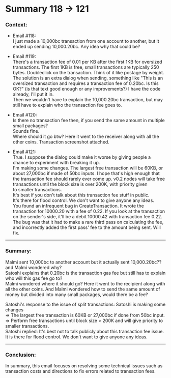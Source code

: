# Summary 118 -\> 121  
  
### Context:  
  
* Email \#118:  
I just made a 10,000bc transaction from one account to another, but it  
ended up sending 10,000.20bc. Any idea why that could be?  
  
* Email \#119:  
There's a transaction fee of 0.01 per KB after the first 1KB for
oversized transactions. The first 1KB is free, small transactions are
typically 250 bytes. Doubleclick on the transaction. Think of it like
postage by weight.  
The solution is an extra dialog when sending, something like "This is an
oversized transaction and requires a transaction fee of 0.20bc. Is this
OK?" (is that text good enough or any improvements?) I have the code
already, I'll put it in.  
Then we wouldn't have to explain the 10,000.20bc transaction, but may
still have to explain who the transaction fee goes to.  
  
* Email \#120:  
Is there no transaction fee then, if you send the same amount in
multiple small packages?  
Sounds fine.  
Where should it go btw? Here it went to the receiver along with all the
other coins. Transaction screenshot attached.  
  
* Email \#121:  
True. I suppose the dialog could make it worse by giving people a chance
to experiment with breaking it up.  
I'm making some changes. The largest free transaction will be 60KB, or
about 27,000bc if made of 50bc inputs. I hope that's high enough that
the transaction fee should rarely ever come up. v0.2 nodes will take
free transactions until the block size is over 200K, with priority
given  
to smaller transactions.  
It's best if you don't talk about this transaction fee stuff in
public.  
It's there for flood control. We don't want to give anyone any ideas.  
You found an infrequent bug in CreateTransaction. It wrote the
transaction for 10000.20 with a fee of 0.22. If you look at the
transaction on the sender's side, it'll be a debit 10000.42 with
transaction fee 0.22. The bug was that it had to make a rare third pass
on calculating the fee, and incorrectly added the first pass' fee to the
amount being sent. Will fix.  
***  
### Summary:  

Malmi sent 10,000bc to another account but it actually sent
10,000.20bc?? and Malmi wondered why?  
Satoshi explains that 0.20bc is the transaction gas fee but still has to
explain who will this gas fee go to?  
Malmi wondered where it should go? Here it went to the recipient along
with all the other coins. And Malmi wondered how to send the same amount
of money but divided into many small packages, would there be a fee?  
  
Satoshi's response to the issue of split transactions: Satoshi is making
some changes  
=\> The largest free transaction is 60KB or 27,000bc if done from 50bc
input.  
=\> Perform free transactions until block size \> 200K and will give
priority to smaller transactions.  
Satoshi replied: It's best not to talk publicly about this transaction
fee issue.  
It is there for flood control. We don't want to give anyone any ideas.  
***    
### Conclusion:  
In summary, this email focuses on resolving some technical issues such as transaction costs and directions to fix errors related to transaction fees.
